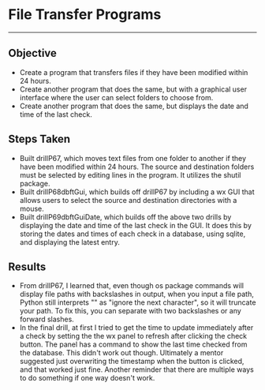 # File Transfer Programs

___
## Objective
* Create a program that transfers files if they have been modified within 24 hours.
* Create another program that does the same, but with a graphical user interface where the user can select folders to choose from.
* Create another program that does the same, but displays the date and time of the last check.

## Steps Taken
* Built drillP67, which moves text files from one folder to another if they have been modified within 24 hours. The source and destination folders must be selected by editing lines in the program. It utilizes the shutil package. 
* Built drillP68dbftGui, which builds off drillP67 by including a wx GUI that allows users to select the source and destination directories with a mouse.
* Built drillP69dbftGuiDate, which builds off the above two drills by displaying the date and time of the last check in the GUI. It does this by storing the dates and times of each check in a database, using sqlite, and displaying the latest entry.

## Results
* From drillP67, I learned that, even though os package commands will display file paths with backslashes in output, when you input a file path, Python still interprets "\" as "ignore the next character", so it will truncate your path. To fix this, you can separate with two backslashes or any forward slashes.
* In the final drill, at first I tried to get the time to update immediately after a check by setting the the wx panel to refresh after clicking the check button. The panel has a command to show the last time checked from the database. This didn't work out though. Ultimately a mentor suggested just overwriting the timestamp when the button is clicked, and that worked just fine. Another reminder that there are multiple ways to do something if one way doesn't work.
